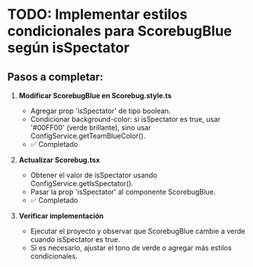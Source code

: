 # TODO: Implementar estilos condicionales para ScorebugBlue según isSpectator

## Pasos a completar:

1. **Modificar ScorebugBlue en Scorebug.style.ts**
   - Agregar prop 'isSpectator' de tipo boolean.
   - Condicionar background-color: si isSpectator es true, usar '#00FF00' (verde brillante), sino usar ConfigService.getTeamBlueColor().
   - ✅ Completado

2. **Actualizar Scorebug.tsx**
   - Obtener el valor de isSpectator usando ConfigService.getIsSpectator().
   - Pasar la prop 'isSpectator' al componente ScorebugBlue.
   - ✅ Completado

3. **Verificar implementación**
   - Ejecutar el proyecto y observar que ScorebugBlue cambie a verde cuando isSpectator es true.
   - Si es necesario, ajustar el tono de verde o agregar más estilos condicionales.
